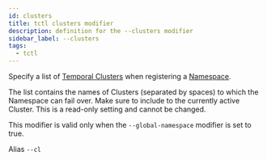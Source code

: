 ```yaml
---
id: clusters
title: tctl clusters modifier
description: definition for the --clusters modifier
sidebar_label: --clusters
tags:
  - tctl
---
```


Specify a list of [Temporal Clusters](/concepts/what-is-a-temporal-cluster/) when registering a [Namespace](/concepts/what-is-a-namespace).

The list contains the names of Clusters (separated by spaces) to which the Namespace can fail over.
Make sure to include to the currently active Cluster.
This is a read-only setting and cannot be changed.

This modifier is valid only when the `--global-namespace` modifier is set to true.

Alias `--cl`
